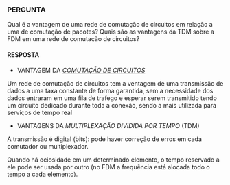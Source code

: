 ### PERGUNTA

Qual é a vantagem de uma rede de comutação de circuitos em relação a uma de comutação de pacotes? Quais são as vantagens da TDM sobre a FDM em uma rede de comutação de circuitos?

#### RESPOSTA

- VANTAGEM DA *[COMUTAÇÃO DE CIRCUITOS](https://youtu.be/i8aW5s7HFvE)*

Um rede de comutação de circuitos tem a ventagem de uma transmissão de dados a uma taxa constante de forma garantida, sem a necessidade dos dados entraram em uma fila de trafego e esperar serem transmitido tendo um circuito dedicado durante toda a conexão, sendo a mais utilizada para serviços de tempo real

- VANTAGENS DA *MULTIPLEXAÇÃO DIVIDIDA POR TEMPO* (TDM)

A transmissão é digital (bits): pode haver correção de erros em cada comutador ou multiplexador.  

Quando há ociosidade em um determinado elemento, o tempo reservado a ele pode ser usada por outro (no FDM a frequência está alocada todo o tempo a cada elemento).
